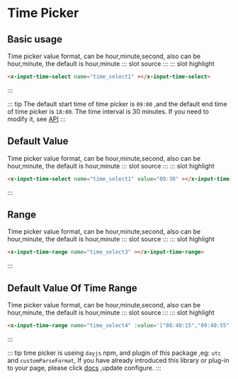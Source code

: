 # Time Picker

## Basic usage

<demo-block>
Time picker value format, can be hour,minute,second, also can be hour,minute, the default is hour,minute
::: slot source
<el-time-select v-model="time_select1">
</el-time-select>
:::
::: slot highlight

``` html
<x-input-time-select name="time_select1" ></x-input-time-select>
```
:::
</demo-block>

::: tip
The default start time of time picker is `09:00` ,and the default end time of time picker is `18:00`. The time interval is 30 minutes. If you need to modify it, see [API](/en/api.html#time-picker) 
:::

## Default Value

<demo-block>
Time picker value format, can be hour,minute,second, also can be hour,minute, the default is hour,minute
::: slot source
<el-time-select v-model="time_select2">
</el-time-select>
:::
::: slot highlight

``` html
<x-input-time-select name="time_select1" value="09:30" ></x-input-time-select>
```
:::
</demo-block>

## Range

<demo-block>
Time picker value format, can be hour,minute,second, also can be hour,minute, the default is hour,minute
::: slot source
<el-time-picker v-model="time_select3" is-range>
</el-time-picker>
:::
::: slot highlight

``` html
<x-input-time-range name="time_select3" ></x-input-time-range>
```
:::
</demo-block>

## Default Value Of Time Range

<demo-block>
Time picker value format, can be hour,minute,second, also can be hour,minute, the default is hour,minute
::: slot source
<el-time-picker v-model="time_select4" is-range>
</el-time-picker>
:::
::: slot highlight

``` html
<x-input-time-range name="time_select4" :value='["08:40:15","09:40:55"]'></x-input-time-range>
```
:::
</demo-block>

::: tip
time picker is useing `dayjs` npm, and plugin of this package ,eg: `utc` and `customParseFormat`, If you have already introduced this library or plug-in to your page, please click [docs](/en/guide/getting-started.html#custom-config) ,update configure.
:::

<script>
export default {
    data(){
        return {
            time_select1:'',
            time_select2:"09:30",
            time_select3:[new Date(), new Date()],
            time_select4:[new Date(2016, 9, 10, 8, 40, 15), new Date(2016, 9, 10, 9, 40, 55)],
            slider2:80,
        };
    }
};
</script>